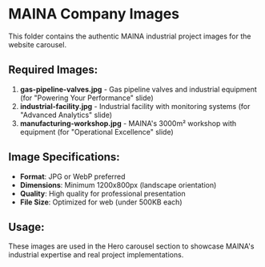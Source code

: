 # MAINA Company Images

This folder contains the authentic MAINA industrial project images for the website carousel.

## Required Images:

1. **gas-pipeline-valves.jpg** - Gas pipeline valves and industrial equipment (for "Powering Your Performance" slide)
2. **industrial-facility.jpg** - Industrial facility with monitoring systems (for "Advanced Analytics" slide) 
3. **manufacturing-workshop.jpg** - MAINA's 3000m² workshop with equipment (for "Operational Excellence" slide)

## Image Specifications:
- **Format**: JPG or WebP preferred
- **Dimensions**: Minimum 1200x800px (landscape orientation)
- **Quality**: High quality for professional presentation
- **File Size**: Optimized for web (under 500KB each)

## Usage:
These images are used in the Hero carousel section to showcase MAINA's industrial expertise and real project implementations.
